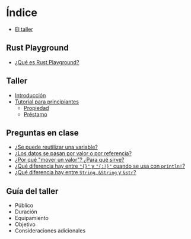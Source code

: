 # Índice

- [El taller](README.md)

## Rust Playground
- [¿Qué es Rust Playground?](environment/rust-playground.md#rust-playground)

## Taller

- [Introducción](workshop/workshop.md#intro)
- [Tutorial para principiantes](workshop/workshop.md#beginner)
  - [Propiedad](workshop/workshop.md#ownership)
  - [Préstamo](workshop/workshop.md#borrows)

## Preguntas en clase

- [¿Se puede reutilizar una variable?](workshop/faq.md#reuse-names)
- [¿Los datos se pasan por valor o por referencia?](workshop/faq.md#value-or-reference)
- [¿Por qué "mover un valor"? ¿Para qué sirve?](workshop/faq.md#why-movement-semantics)
- [¿Qué diferencia hay entre `"{}"` y `"{:?}"` cuando se usa con `println!`?](workshop/faq.md#display-and-debug)
- [¿Qué diferencia hay entre `String`, `&String` y `&str`?](workshop/faq.md#string-refstring-refstr)

## Guía del taller

- Público
- Duración
- Equipamiento
- Objetivo
- Consideraciones adicionales
